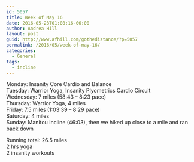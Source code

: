 ```yaml
---
id: 5057
title: Week of May 16
date: 2016-05-23T01:08:16-06:00
author: Andrea Hill
layout: post
guid: http://www.afhill.com/gothedistance/?p=5057
permalink: /2016/05/week-of-may-16/
categories:
  - General
tags:
  - incline
---
```

Monday: Insanity Core Cardio and Balance  
Tuesday: Warrior Yoga, Insanity Plyometrics Cardio Circuit  
Wednesday: 7 miles (58:43 &#8211; 8:23 pace)  
Thursday: Warrior Yoga, 4 miles  
Friday: 7.5 miles (1:03:39 &#8211; 8:29 pace)  
Saturday: 4 miles  
Sunday: Manitou Incline (46:03), then we hiked up close to a mile and ran back down

Running total: 26.5 miles  
2 hrs yoga  
2 insanity workouts